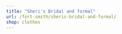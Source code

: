 ```yaml
---
title: "Sheri's Bridal and formal"
url: /fort-smith/sheris-bridal-and-formal/
shop: clothes
---
```


